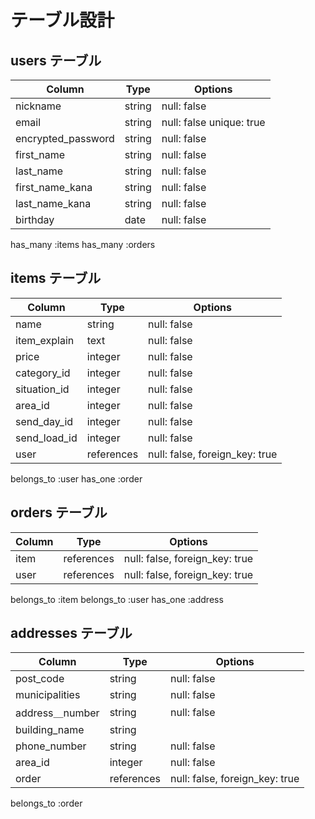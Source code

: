 # テーブル設計

## users テーブル

| Column             | Type   | Options                  |
| ------------------ | ------ | -----------              |
| nickname           | string | null: false              |
| email              | string | null: false  unique: true|
| encrypted_password | string | null: false              |
| first_name         | string | null: false              |
| last_name          | string | null: false              |
| first_name_kana    | string | null: false              |
| last_name_kana     | string | null: false              |
| birthday           | date   | null: false              |

has_many :items
has_many :orders

 ## items テーブル

| Column             | Type   | Options                  |
| ------------------ | ------ | -----------              |
| name               | string | null: false              |
| item_explain       | text   | null: false              |
| price              | integer | null: false              |
| category_id        | integer | null: false              |
| situation_id       | integer| null: false              |
| area_id            | integer | null: false              |
| send_day_id        | integer | null: false              |
| send_load_id        | integer | null: false              |
| user     | references | null: false, foreign_key: true |


belongs_to :user
has_one :order


 ## orders テーブル


| Column             | Type   | Options                  |
| ------------------ | ------ | -----------              |
| item    | references | null: false, foreign_key: true |
| user     | references | null: false, foreign_key: true |

belongs_to :item
belongs_to :user
has_one :address

 ## addresses テーブル

 | Column             | Type   | Options                  |
| ------------------ | ------ | -----------              |
| post_code          | string | null: false              |
| municipalities     | string | null: false              |
| address＿number    | string | null: false              |
| building_name      | string |                          |
| phone_number       | string | null: false              |
| area_id       | integer | null: false              |
| order     | references | null: false, foreign_key: true |

belongs_to :order